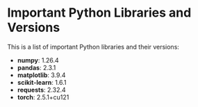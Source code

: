 # Important Python Libraries and Versions

This is a list of important Python libraries and their versions:

- **numpy**: 1.26.4
- **pandas**: 2.3.1
- **matplotlib**: 3.9.4
- **scikit-learn**: 1.6.1
- **requests**: 2.32.4
- **torch**: 2.5.1+cu121
